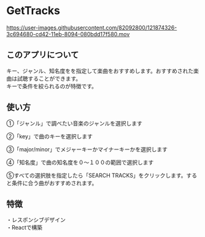 # GetTracks


https://user-images.githubusercontent.com/82092800/121874326-3c694680-cd42-11eb-8094-080bdd17f580.mov



## このアプリについて
 キー、ジャンル、知名度をを指定して楽曲をおすすめします。おすすめされた楽曲は試聴することができます。<br>
 キーで条件を絞られるのが特徴です。
 
 
## 使い方
<p>①「ジャンル」で調べたい音楽のジャンルを選択します</p>
<p>②「key」で曲のキーを選択します</p>
<p>③「major/minor」でメジャーキーかマイナーキーかを選択します</p>
<p>④「知名度」で曲の知名度を０〜１００の範囲で選択します</p>
<p>⑤すべての選択肢を指定したら「SEARCH TRACKS」をクリックします。すると条件に合う曲がおすすめされます。</p>

## 特徴
・レスポンシブデザイン<br>
・Reactで構築



